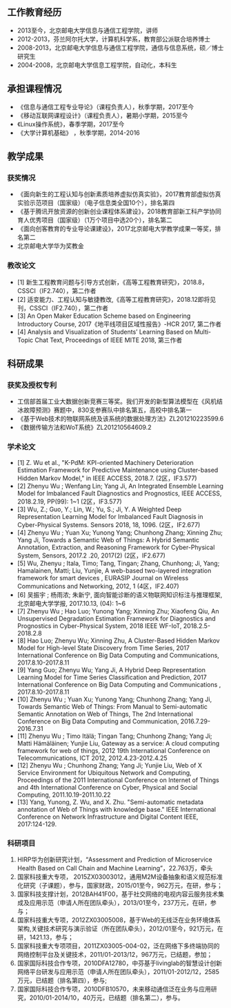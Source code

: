 ## 工作教育经历
* 2013至今，北京邮电大学信息与通信工程学院，讲师
* 2012-2013，芬兰阿尔托大学，计算机科学系，教育部公派联合培养博士
* 2008-2013，北京邮电大学信息与通信工程学院，通信与信息系统，硕／博士研究生
* 2004-2008，北京邮电大学信息工程学院，自动化，本科生

## 承担课程情况
* 《信息与通信工程专业导论》（课程负责人），秋季学期，2017至今
* 《移动互联网课程设计》（课程负责人），暑期小学期，2015至今
* 《Linux操作系统》，春季学期，2017至今
* 《大学计算机基础》 ，秋季学期，2014-2016

##	教学成果
### 获奖情况
* 《面向新生的工程认知与创新素质培养虚拟仿真实验》，2017教育部虚拟仿真实验示范项目（国家级）（电子信息类全国10个），排名第四
* 《基于腾讯开放资源的创新创业课程体系建设》，2018教育部新工科产学协同育人优秀项目（国家级）（1万个项目中选20个），排名第二
* 《面向创客教育的专业导论课建设》，2017北京邮电大学教学成果一等奖，排名第二
* 北京邮电大学华为奖教金

### 教改论文
* [1] 新生工程教育问题与引导方式创新，《高等工程教育研究》，2018.8，CSSCI（IF2.740），第二作者
* [2] 适变能力、工程认知与敏捷教改,《高等工程教育研究》，2018.12即将见刊，CSSCI（IF2.740），第二作者
* [3] An Open Maker Education Scheme based on Engineering Introductory Course, 2017《地平线项目区域性报告》-HCR 2017, 第二作者
* [4] Analysis and Visualization of Students’ Learning Based on Multi-Topic Chat Text, Proceedings of IEEE MITE 2018, 第三作者

## 科研成果
### 获奖及授权专利
* 工信部首届工业大数据创新竞赛三等奖。我们开发的新型算法模型在《风机结冰故障预测》赛题中，830支参赛队中排名第五，高校中排名第一
* 《基于Web技术的物联网系统及该系统的数据处理方法》ZL201210223599.6
* 《数据传输方法和WoT系统》ZL201210564609.2

### 学术论文
* [1] Z. Wu et al., "K-PdM: KPI-oriented Machinery Deterioration Estimation Framework for Predictive Maintenance using Cluster-based Hidden Markov Model," in IEEE ACCESS, 2018.7. (2区，IF3.577)
* [2] Zhenyu Wu ; Wenfang Lin; Yang Ji, An Integrated Ensemble Learning Model for Imbalanced Fault Diagnostics and Prognostics, IEEE ACCESS, 2018.2.19, PP(99): 1~1 (2区，IF3.577)
* [3] Wu, Z.; Guo, Y.; Lin, W.; Yu, S.; Ji, Y. A Weighted Deep Representation Learning Model for Imbalanced Fault Diagnosis in Cyber-Physical Systems. Sensors 2018, 18, 1096.  (2区，IF2.677)
* [4] Zhenyu Wu ; Yuan Xu; Yunong Yang; Chunhong Zhang; Xinning Zhu; Yang Ji, Towards a Semantic Web of Things: A Hybrid Semantic Annotation, Extraction, and Reasoning Framework for Cyber-Physical System, Sensors, 2017.2 .20, 2017(2)  (2区，IF2.677)
* [5] Wu, Zhenyu ; Itala, Timo; Tang, Tingan; Zhang, Chunhong; Ji, Yang; Hamalainen, Matti; Liu, Yunjie, A web-based two-layered integration framework for smart devices , EURASIP Journal on Wireless Communications and Networking, 2012, 1  (4区，IF2.407)
* [6] 吴振宇 ; 杨雨浓; 朱新宁, 面向智能诊断的语义物联网知识标注与推理框架, 北京邮电大学学报, 2017.10.13, (04): 1~6
* [7] Zhenyu Wu ; Hao Luo; Yunong Yang; Xinning Zhu; Xiaofeng Qiu, An Unsupervised Degradation Estimation Framework for Diagnostics and Prognostics in Cyber-Physical System, 2018 IEEE WF-IoT, 2018.2.5-2018.2.8
* [8] Hao Luo; Zhenyu Wu; Xinning Zhu, A Cluster-Based Hidden Markov Model for High-level State Discovery from Time Series, 2017 International Conference on Big Data Computing and Communications, 2017.8.10-2017.8.11
* [9] Yang Guo; Zhenyu Wu; Yang Ji, A Hybrid Deep Representation Learning Model for Time Series Classification and Prediction, 2017 International Conference on Big Data Computing and Communications , 2017.8.10-2017.8.11
* [10] Zhenyu Wu ; Yuan Xu; Yunong Yang; Chunhong Zhang; Yang Ji, Towards Semantic Web of Things: From Manual to Semi-automatic Semantic Annotation on Web of Things, The 2nd International Conference on Big Data Computing and Communication, 2016.7.29-2016.7.31
* [11] Zhenyu Wu ; Timo Itälä; Tingan Tang; Chunhong Zhang; Yang Ji; Matti Hämäläinen; Yunjie Liu, Gateway as a service: A cloud computing framework for web of things, 2012 19th International Conference on Telecommunications, ICT 2012, 2012.4.23-2012.4.25
* [12] Zhenyu Wu ; Chunhong Zhang; Yang Ji; Yunjie Liu, Web of X Service Environment for Ubiquitous Network and Computing, Proceedings of the 2011 International Conference on Internet of Things and 4th International Conference on Cyber, Physical and Social Computing, 2011.10.19-2011.10.22 
* [13] Yang, Yunong, Z. Wu, and X. Zhu. "Semi-automatic metadata annotation of Web of Things with knowledge base." IEEE International Conference on Network Infrastructure and Digital Content IEEE, 2017:124-129.

### 科研项目
1. HIRP华为创新研究计划，“Assessment and Prediction of Microservice Health Based on Call Chain and Machine Learning”，22.763万，牵头
2. 国家科技重大专项， 2015ZX03003012，通用M2M设备抽象和语义规范标准化研究（子课题），参与，国家财政，2015/01至今，962万元，在研，参与；
3. 国家科技支撑计划，2012BAH41F00，基于社交网络的电视内容云服务技术集成及应用示范（申请人所在团队牵头），2013/01至今，237万元，在研，参与；
4. 国家科技重大专项，2012ZX03005008，基于Web的无线泛在业务环境体系架构,关键技术研究与演示验证（所在团队牵头），2012/01至今，921万元，在研，1421.13，参与；
5. 国家科技重大专项项目，2011ZX03005-004-02，泛在网络下多终端协同的网络控制平台及关键技术，2011/01-2013/12，967万元，已结题，参加；
6. 国家国际科技合作专项，2010DFA12780，中芬基于livinglab的智慧设计创新网络平台研发与应用示范（申请人所在团队牵头），2011/01-2012/12，2585万元，已结题（排名第四），参与;
7. 国家国际科技合作专项，2010DFB10570，未来移动通信泛在业务与应用研究，2010/01-2014/10，40万元，已结题（排名第二），参与。
